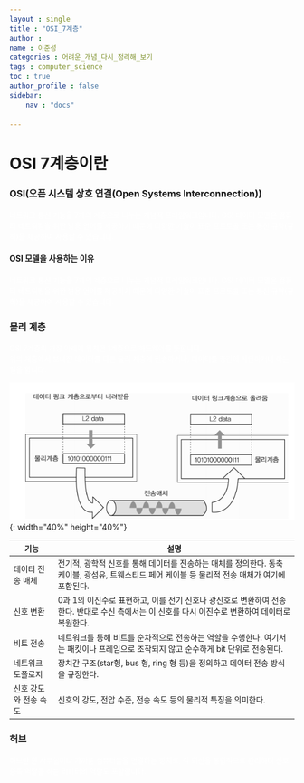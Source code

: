 ```yaml
---
layout : single
title : "OSI_7계층"
author : 
name : 이준성
categories : 어려운_개념_다시_정리해_보기
tags : computer_science
toc : true
author_profile : false
sidebar:
    nav : "docs"

---
```


# OSI 7계층이란

### OSI(오픈 시스템 상호 연결(Open Systems Interconnection))

<span style = "color:white; font-size:90%">네트워크 통신 기능을 7개의 계층으로 나누는 개념적 프레임워크입니다. OSI 데이터 모델은 컴퓨터 네트워킹을 위한 범용 언어를 제공하기 때문에 다양한 기술이 표준 프로토콜 또는 통신 규약(규칙)을 제공하여 사용할 수 있습니다.  
</span>

#### OSI 모델을 사용하는 이유

<span style = "color:white; font-size:90%">네트워크 통신 기능을 7개의 계층으로 나누는 개념적 프레임워크입니다. OSI 데이터 모델은 컴퓨터 네트워킹을 위한 범용 언어를 제공하기 때문에 다양한 기술이 표준 프로토콜 또는 통신 규약(규칙)을 제공하여 사용할 수 있습니다.  
</span>

### 물리 계층

<span style = "color:white; font-size:90%">OSI 7계층의 가장 아래에 위치한 1계층으로 하드웨어를 뜻합니다.<br>
위의 계층에서 보내진 데이터를 다른 물리 계층에 전송하거나, 데이터를 중간에 차단하거나 하는 일을 합니다.<br>
</span>

!["물리계층의 구조"](/assets/images/osi_1.png){: width="40%" height="40%"}

|기능|설명|
|---|---|
|데이터 전송 매체|전기적, 광학적 신호를 통해 데이터를 전송하는 매체를 정의한다. 동축 케이블, 광섬유, 트웨스티드 페어 케이블 등 물리적 전송 매체가 여기에 포함된다.|
|신호 변환|0과 1의 이진수로 표현하고, 이를 전기 신호나 광신호로 변환하여 전송한다. 반대로 수신 측에서는 이 신호를 다시 이진수로 변환하여 데이터로 복원한다.|
|비트 전송|네트워크를 통해 비트를 순차적으로 전송하는 역할을 수행한다. 여기서는 패킷이나 프레임으로 조작되지 않고 순수하게 bit 단위로 전송된다.|
|네트워크 토폴로지|장치간 구조(star형, bus 형, ring 형 등)을 정의하고 데이터 전송 방식을 규정한다.|
|신호 강도와 전송 속도|신호의 강도, 전압 수준, 전송 속도 등의 물리적 특징을 의미한다.|

### 허브

<span style = "color:white; font-size:90%">허브란 한 사무실이나 가까운 컴퓨터들을 연결하는 장치로, 각 회선을 통합적으로 관리하며 신호 증폭 역할을 하는 리피터의 역할도 포함합니다.<br>
</span>






